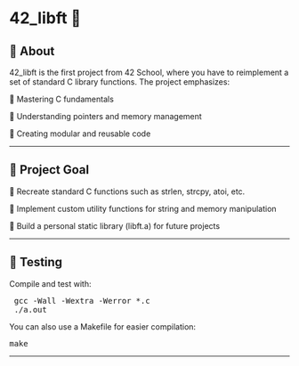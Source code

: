 # 42_libft 🚀

## 📝 About

42_libft is the first project from 42 School, where you have to reimplement a set of standard C library functions.
The project emphasizes:

🔹 Mastering C fundamentals

🔹 Understanding pointers and memory management

🔹 Creating modular and reusable code

---

## 🎯 Project Goal

🔹 Recreate standard C functions such as strlen, strcpy, atoi, etc.

🔹 Implement custom utility functions for string and memory manipulation

🔹 Build a personal static library (libft.a) for future projects

---

## 🧪 Testing

Compile and test with:

<pre> gcc -Wall -Wextra -Werror *.c 
 ./a.out </pre>
 


You can also use a Makefile for easier compilation:

<pre>make </pre>

---
